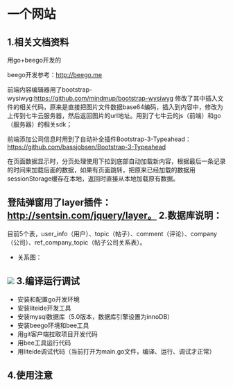 一个网站
===
1.相关文档资料
---
用go+beego开发的
    
beego开发参考：http://beego.me

前端内容编辑器用了bootstrap-wysiwyg:https://github.com/mindmup/bootstrap-wysiwyg 修改了其中插入文件的相关代码，原来是直接把图片文件数据base64编码，插入到内容中，修改为上传到七牛云服务器，然后返回图片的url地址。用到了七牛云的js（前端）和go（服务器）的相关sdk；

前端添加公司信息时用到了自动补全插件Bootstrap-3-Typeahead：https://github.com/bassjobsen/Bootstrap-3-Typeahead

在页面数据显示时，分页处理使用下拉到底部自动加载新内容，根据最后一条记录的时间来加载后面的数据，如果有页面跳转，把原来已经加载的数据用sessionStorage缓存在本地，返回时直接从本地加载原有数据。

登陆弹窗用了layer插件：http://sentsin.com/jquery/layer。
2.数据库说明：
---
目前5个表，user_info（用户）、topic（帖子）、comment（评论）、company（公司）、ref_company_topic（帖子公司关系表）。

* 关系图：

![](http://lower.u.qiniudn.com/webdb.jpg)
3.编译运行调试
---
* 安装和配置go开发环境
* 安装liteide开发工具
* 安装mysql数据库（5.0版本，数据库引擎设置为innoDB）
* 安装beego环境和bee工具
* 用git客户端拉取项目开发代码
* 用bee工具运行代码
* 用liteide调试代码（当前打开为main.go文件，编译、运行、调试才正常）

4.使用注意
---

